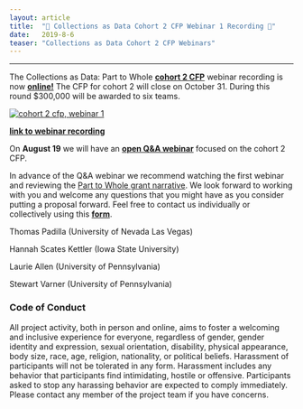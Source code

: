 ```yaml
---
layout: article
title:  "🎥 Collections as Data Cohort 2 CFP Webinar 1 Recording 🎥"
date:   2019-8-6 
teaser: "Collections as Data Cohort 2 CFP Webinars"
---
```

---

The Collections as Data: Part to Whole [**cohort 2 CFP**](https://collectionsasdata.github.io/part2whole/cfp/) webinar recording is now [**online!**](https://www.youtube.com/watch?v=l0h31oIcSfE&feature=youtu.be) The CFP for cohort 2 will close on October 31. During this round $300,000 will be awarded to six teams. 

[![cohort 2 cfp, webinar 1](https://collectionsasdata.github.io/part2whole/cadcfp2_webinar.png)](https://youtu.be/l0h31oIcSfE?t=59)

[**link to webinar recording**](https://www.youtube.com/watch?v=l0h31oIcSfE&feature=youtu.be)

On **August 19** we will have an [**open Q&A webinar**](https://clirdlf.zoom.us/webinar/register/020a88f34967bf027510d14dfea9e911) focused on the cohort 2 CFP. 

In advance of the Q&A webinar we recommend watching the first webinar and reviewing the [Part to Whole grant narrative](https://github.com/collectionsasdata/part2whole/raw/master/cad_part2whole_narrative.pdf). We look forward to working with you and welcome any questions that you might have as you consider putting a proposal forward. Feel free to contact us individually or collectively using this [**form**](https://docs.google.com/forms/d/e/1FAIpQLSdUpy6FxMSxpM814v03-uscvoFs6yhHASq9z3SVpNdkkqYA0w/viewform?usp=sf_link). 

Thomas Padilla (University of Nevada Las Vegas)

Hannah Scates Kettler (Iowa State University)

Laurie Allen (University of Pennsylvania)

Stewart Varner (University of Pennsylvania)

### Code of Conduct

All project activity, both in person and online, aims to foster a welcoming and inclusive experience for everyone, regardless of gender, gender identity and expression, sexual orientation, disability, physical appearance, body size, race, age, religion, nationality, or political beliefs. Harassment of participants will not be tolerated in any form. Harassment includes any behavior that participants find intimidating, hostile or offensive. Participants asked to stop any harassing behavior are expected to comply immediately. Please contact any member of the project team if you have concerns.
